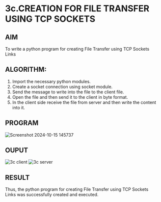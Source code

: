 # 3c.CREATION FOR FILE TRANSFER USING TCP SOCKETS
## AIM
To write a python program for creating File Transfer using TCP Sockets Links
## ALGORITHM:
1. Import the necessary python modules.
2. Create a socket connection using socket module.
3. Send the message to write into the file to the client file.
4. Open the file and then send it to the client in byte format.
5. In the client side receive the file from server and then write the content into it.
## PROGRAM
![Screenshot 2024-10-15 145737](https://github.com/user-attachments/assets/10df62ab-53fc-4e09-b509-40ac5b8e6bf9)

## OUPUT
![3c client](https://github.com/user-attachments/assets/c241b50e-542c-4524-9398-b69876a5e618)
![3c server](https://github.com/user-attachments/assets/83e94134-d873-44a7-87bd-3c7b482b5699)


## RESULT
Thus, the python program for creating File Transfer using TCP Sockets Links was 
successfully created and executed.

